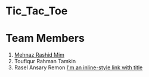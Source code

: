 # Tic_Tac_Toe
# Team Members
1. [Mehnaz Rashid Mim](https://github.com/MehnazRashidMim)
2. Toufiqur Rahman Tamkin
3. Rasel Ansary Remon
[I'm an inline-style link with title](https://www.google.com "Google's Homepage")